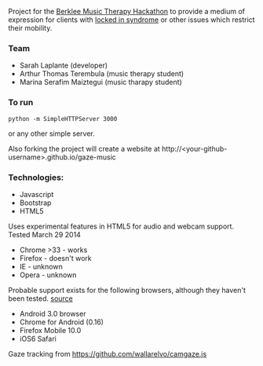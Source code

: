 Project for the [Berklee Music Therapy Hackathon](http://www.berklee.edu/mthack) to provide a medium of expression for clients with [locked in syndrome](http://en.wikipedia.org/wiki/Locked-in_syndrome) or other issues which restrict their mobility.

### Team

* Sarah Laplante (developer)
* Arthur Thomas Terembula (music therapy student)
* Marina Serafim Maiztegui (music tharapy student)

### To run

    python -m SimpleHTTPServer 3000

or any other simple server.

Also forking the project will create a website at http://\<your-github-username\>.github.io/gaze-music

### Technologies:

* Javascript
* Bootstrap
* HTML5

Uses experimental features in HTML5 for audio and webcam support. Tested March 29 2014

* Chrome >33 - works
* Firefox - doesn't work
* IE - unknown
* Opera - unknown

Probable support exists for the following browsers, although they haven't been tested. [source](http://www.html5rocks.com/en/tutorials/getusermedia/intro/#toc-history)

* Android 3.0 browser
* Chrome for Android (0.16)
* Firefox Mobile 10.0
* iOS6 Safari

Gaze tracking from https://github.com/wallarelvo/camgaze.js
